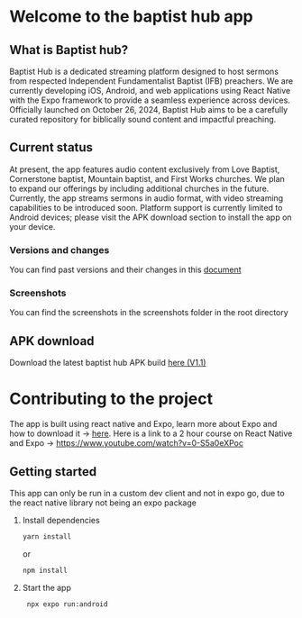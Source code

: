# Welcome to the baptist hub app
## What is Baptist hub?
Baptist Hub is a dedicated streaming platform designed to host sermons from respected Independent Fundamentalist Baptist (IFB) preachers. We are currently developing iOS, Android, and web applications using React Native with the Expo framework to provide a seamless experience across devices. Officially launched on October 26, 2024, Baptist Hub aims to be a carefully curated repository for biblically sound content and impactful preaching.

## Current status
At present, the app features audio content exclusively from Love Baptist, Cornerstone baptist, Mountain baptist, and First Works churches. We plan to expand our offerings by including additional churches in the future. Currently, the app streams sermons in audio format, with video streaming capabilities to be introduced soon. Platform support is currently limited to Android devices; please visit the APK download section to install the app on your device.
### Versions and changes
You can find past versions and their changes in this [document](changes.md)

### Screenshots
You can find the screenshots in the screenshots folder in the root directory

## APK download
Download the latest baptist hub APK build [here (V1.1)](https://drive.google.com/drive/folders/1ySam8S_PlfngAY5-MRNlu-fNp7b4nvO2?usp=drive_link)

# Contributing to the project
The app is built using react native and Expo, learn more about Expo and how to download it -> [here](https://docs.expo.dev/).
Here is a link to a 2 hour course on React Native and Expo -> https://www.youtube.com/watch?v=0-S5a0eXPoc

## Getting started
This app can only be run in a custom dev client and not in expo go, due to the
react native library not being an expo package

1. Install dependencies

   ```bash
   yarn install
   ```
   or 
   ```bash
   npm install
   ``` 

2. Start the app

   ```bash
    npx expo run:android
   ```



